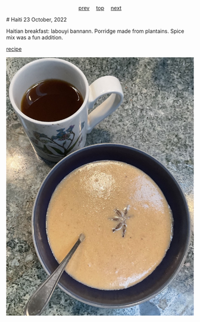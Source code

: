 <span><p align=center>
[prev](../g/guyana.md)&emsp;
[top](../index.md)&emsp;
[next](honduras.md)
</p></span>
# Haiti
23 October, 2022


Haitian breakfast: labouyi bannann. Porridge made from plantains. Spice mix was a fun addition.

[recipe](https://afrogistmedia.com/4-tasty-haitian-breakfast-recipes-you-should-try-out-haitian-cuisine)

![breakfast](images/haiti.jpeg)
